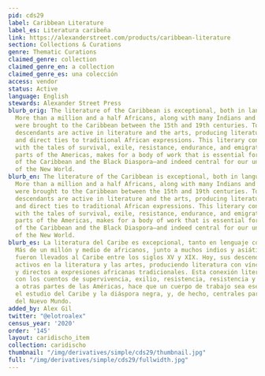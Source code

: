 ```yaml
---
pid: cds29
label: Caribbean Literature
label_es: Literatura caribeña
link: https://alexanderstreet.com/products/caribbean-literature
section: Collections & Curations
genre: Thematic Curations
claimed_genre: collection
claimed_genre_en: a collection
claimed_genre_es: una colección
access: vendor
status: Active
language: English
stewards: Alexander Street Press
blurb_orig: The literature of the Caribbean is exceptional, both in language and subject.
  More than a million and a half Africans, along with many Indians and South Asians,
  were brought to the Caribbean between the 15th and 19th centuries. Today, their
  descendants are active in literature and the arts, producing literature with strong
  and direct ties to traditional African expressions. This literary connection, combined
  with the tales of survival, exile, resistance, endurance, and emigration to other
  parts of the Americas, makes for a body of work that is essential for the study
  of the Caribbean and the Black Diaspora—and indeed central for our understanding
  of the New World.
blurb_en: The literature of the Caribbean is exceptional, both in language and subject.
  More than a million and a half Africans, along with many Indians and South Asians,
  were brought to the Caribbean between the 15th and 19th centuries. Today, their
  descendants are active in literature and the arts, producing literature with strong
  and direct ties to traditional African expressions. This literary connection, combined
  with the tales of survival, exile, resistance, endurance, and emigration to other
  parts of the Americas, makes for a body of work that is essential for the study
  of the Caribbean and the Black Diaspora—and indeed central for our understanding
  of the New World.
blurb_es: La literatura del Caribe es excepcional, tanto en lenguaje como en sujeto.
  Más de un millón y medio de africanos, junto a muchos indios y asiáticos del sur,
  fueron llevados al Caribe entre los siglos XV y XIX. Hoy, sus descendientes se mantienen
  activos en la literatura y las artes, produciendo literatura con vínculos fuertes
  y directos a expresiones africanas tradicionales. Esta conexión literaria, combinada
  con los cuentos de supervivencia, exilio, resistencia, resistencia y emigración
  a otras partes de las Américas, hace que un cuerpo de trabajo sea esencial para
  el estudio del Caribe y la diáspora negra, y, de hecho, centrales para nuestra comprensión
  del Nuevo Mundo.
added_by: Alex Gil
twitter: "@elotroalex"
census_year: '2020'
order: '145'
layout: caridischo_item
collection: caridischo
thumbnail: "/img/derivatives/simple/cds29/thumbnail.jpg"
full: "/img/derivatives/simple/cds29/fullwidth.jpg"
---
```

